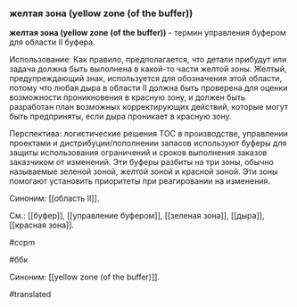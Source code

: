 ### желтая зона (yellow zone (of the buffer))

**желтая зона (yellow zone (of the buffer))** - термин управления буфером для области II буфера.

Использование: Как правило, предполагается, что детали прибудут или задача должна быть выполнена в какой-то части желтой зоны. Желтый, предупреждающий знак, используется для обозначения этой области, потому что любая дыра в области II должна быть проверена для оценки возможности проникновения в красную зону, и должен быть разработан план возможных корректирующих действий, которые могут быть предприняты, если дыра проникает в красную зону.

Перспектива: логистические решения TOC в производстве, управлении проектами и дистрибуции/пополнении запасов используют буферы для защиты использования ограничений и сроков выполнения заказов заказчиком от изменений. Эти буферы разбиты на три зоны, обычно называемые зеленой зоной, желтой зоной и красной зоной. Эти зоны помогают установить приоритеты при реагировании на изменения.

Синоним: [[область II]].

См.: [[буфер]], [[управление буфером]], [[зеленая зона]], [[дыра]], [[красная зона]].

#ccpm

#ббк

Синоним: [[yellow zone (of the buffer)]].

#translated
